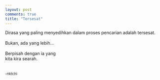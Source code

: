 ```yaml
---
layout: post
comments: true
title: "Tersesat"
---
```


Dirasa yang paling menyedihkan dalam proses pencarian adalah tersesat.
<br /><br />
Bukan, ada yang lebih...
<br /><br />
Berpisah dengan ia yang<br />
kita kira searah.
<br /><br /><br />
<small>-nktchi</small>
